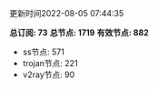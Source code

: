 更新时间2022-08-05 07:44:35

**总订阅: 73**
**总节点: 1719**
**有效节点: 882**
- ss节点: 571
- trojan节点: 221
- v2ray节点: 90
